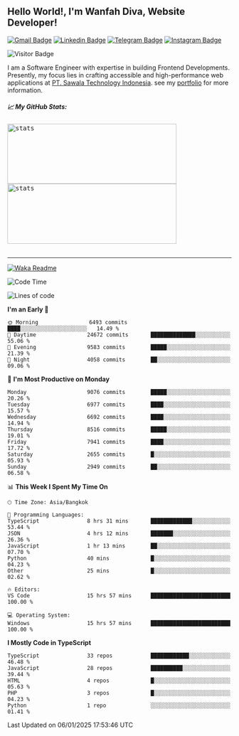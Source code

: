 ## Hello World!, I'm Wanfah Diva, Website Developer!

[![Gmail Badge](https://img.shields.io/badge/-Gmail-white?style=plastic&logo=Gmail&link=mailto:aditputrafirmansyah@gmail.com)](mailto:wanfahdivaa@gmail.com)
[![Linkedin Badge](https://img.shields.io/badge/-LinkedIn-blue?style=plastic&logo=Linkedin&link=https://www.linkedin.com/in/aditputrafirmansyah/)](https://www.linkedin.com/in/wanfahdiva/)
[![Telegram Badge](https://img.shields.io/badge/-Telegram-blue?style=plastic&logo=telegram&link=https://t.me/Adithya_13)](https://t.me/wanfahdiva)
[![Instagram Badge](https://img.shields.io/badge/-Instagram-white?style=plastic&logo=instagram&link=https://www.instagram.com/adithya_firmansyahputra/)](https://www.instagram.com/wnfhdva/)

![Visitor Badge](https://visitor-badge.laobi.icu/badge?page_id=wanfahdiva.wanfahdiva)

<p>
I am a Software Engineer with expertise in building Frontend Developments.
Presently, my focus lies in crafting accessible and high-performance web applications at  <a href="https://sawala/tech" target="_blank">PT. Sawala Technology Indonesia</a>. see my <a href="http://wanfahdiva-com.vercel.app/" target="_blank">portfolio</a> for more information.
</p>

<h5 align="left">
  
📈 **My GitHub Stats:**

</h5>

<div align="left">
<kbd>
    <img height="135em" width="380em" alt="stats" src="https://github-readme-streak-stats.herokuapp.com?user=wanfahdiva&theme=tokyonight_duo&hide_border=true&dates=27DDC9" />
</kbd>
<kbd>
    <img height="135em" width="380em" alt="stats" src="https://github-readme-activity-graph.vercel.app/graph?username=wanfahdiva&theme=react&hide_title=true"></kbd>
</div>

<br />

---

[![Waka Readme](https://github.com/wanfahdiva/wanfahdiva/actions/workflows/waka.yml/badge.svg)](https://github.com/wanfahdiva/wanfahdiva/actions/workflows/waka.yml)

<!--START_SECTION:waka-->
![Code Time](http://img.shields.io/badge/Code%20Time-1%2C583%20hrs%2053%20mins-blue)

![Lines of code](https://img.shields.io/badge/From%20Hello%20World%20I%27ve%20Written-22.1%20million%20lines%20of%20code-blue)

**I'm an Early 🐤** 

```text
🌞 Morning                6493 commits        ████░░░░░░░░░░░░░░░░░░░░░   14.49 % 
🌆 Daytime                24672 commits       ██████████████░░░░░░░░░░░   55.06 % 
🌃 Evening                9583 commits        █████░░░░░░░░░░░░░░░░░░░░   21.39 % 
🌙 Night                  4058 commits        ██░░░░░░░░░░░░░░░░░░░░░░░   09.06 % 
```
📅 **I'm Most Productive on Monday** 

```text
Monday                   9076 commits        █████░░░░░░░░░░░░░░░░░░░░   20.26 % 
Tuesday                  6977 commits        ████░░░░░░░░░░░░░░░░░░░░░   15.57 % 
Wednesday                6692 commits        ████░░░░░░░░░░░░░░░░░░░░░   14.94 % 
Thursday                 8516 commits        █████░░░░░░░░░░░░░░░░░░░░   19.01 % 
Friday                   7941 commits        ████░░░░░░░░░░░░░░░░░░░░░   17.72 % 
Saturday                 2655 commits        █░░░░░░░░░░░░░░░░░░░░░░░░   05.93 % 
Sunday                   2949 commits        ██░░░░░░░░░░░░░░░░░░░░░░░   06.58 % 
```


📊 **This Week I Spent My Time On** 

```text
🕑︎ Time Zone: Asia/Bangkok

💬 Programming Languages: 
TypeScript               8 hrs 31 mins       █████████████░░░░░░░░░░░░   53.44 % 
JSON                     4 hrs 12 mins       ███████░░░░░░░░░░░░░░░░░░   26.36 % 
JavaScript               1 hr 13 mins        ██░░░░░░░░░░░░░░░░░░░░░░░   07.70 % 
Python                   40 mins             █░░░░░░░░░░░░░░░░░░░░░░░░   04.23 % 
Other                    25 mins             █░░░░░░░░░░░░░░░░░░░░░░░░   02.62 % 

🔥 Editors: 
VS Code                  15 hrs 57 mins      █████████████████████████   100.00 % 

💻 Operating System: 
Windows                  15 hrs 57 mins      █████████████████████████   100.00 % 
```

**I Mostly Code in TypeScript** 

```text
TypeScript               33 repos            ████████████░░░░░░░░░░░░░   46.48 % 
JavaScript               28 repos            ██████████░░░░░░░░░░░░░░░   39.44 % 
HTML                     4 repos             █░░░░░░░░░░░░░░░░░░░░░░░░   05.63 % 
PHP                      3 repos             █░░░░░░░░░░░░░░░░░░░░░░░░   04.23 % 
Python                   1 repo              ░░░░░░░░░░░░░░░░░░░░░░░░░   01.41 % 
```




 Last Updated on 06/01/2025 17:53:46 UTC
<!--END_SECTION:waka-->
